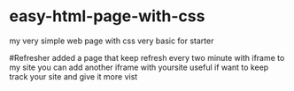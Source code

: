 # easy-html-page-with-css
my very simple web page with css very basic for starter 

#Refresher 
added a page that keep refresh every two minute with iframe to my site 
you can add another iframe with yoursite 
useful if want to keep track your site and give it more vist 
